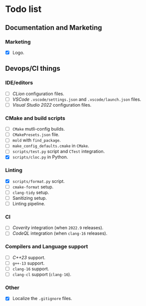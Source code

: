 <!--=-=-=-=-=-=-=-=-=-=-=-=-=-=-=-=-=-=-=-=-=-=-=-=-=-=-=-=-=-=-=-=-=-=-=-=-=-->
# Todo list
<!--=-=-=-=-=-=-=-=-=-=-=-=-=-=-=-=-=-=-=-=-=-=-=-=-=-=-=-=-=-=-=-=-=-=-=-=-=-->

<!----------------------------------------------------------------------------->
## Documentation and Marketing
<!----------------------------------------------------------------------------->

### Marketing

- [x] Logo.

<!----------------------------------------------------------------------------->
## Devops/CI things
<!----------------------------------------------------------------------------->

### IDE/editors

- [ ] *CLion* configuration files.
- [ ] *VSCode* `.vscode/settings.json` and `.vscode/launch.json` files.
- [ ] *Visual Studio 2022* configuration files.

### CMake and build scripts

- [ ] `CMake` mutli-config builds.
- [ ] `CMakePresets.json` file.
- [ ] `mold` with `find_package`.
- [ ] `make_config_defaults.cmake` in `CMake`.
- [ ] `scripts/test.py` script and `CTest` integration.
- [x] `scripts/cloc.py` in Python.

### Linting

- [x] `scripts/format.py` script.
- [ ] `cmake-format` setup.
- [ ] `clang-tidy` setup.
- [ ] Sanitizing setup.
- [ ] Linting pipeline.

### CI

- [ ] *Coverity* integration (when `2022.9` releases).
- [ ] *CodeQL* integration (when `clang-16` releases).

### Compilers and Language support

- [ ] *C++23* support.
- [ ] `g++-13` support.
- [ ] `clang-16` support.
- [ ] `clang-cl` support (`clang-16`).

### Other

- [x] Localize the `.gitignore` files.
